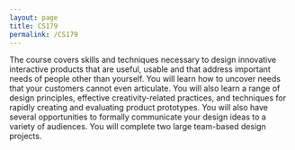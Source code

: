 ```yaml
---
layout: page
title: CS179
permalink: /CS179
---
```

The course covers skills and techniques necessary to design innovative interactive products that are useful, usable and that address important needs of people other than yourself. You will learn how to uncover needs that your customers cannot even articulate. You will also learn a range of design principles, effective creativity-related practices, and techniques for rapidly creating and evaluating product prototypes. You will also have several opportunities to formally communicate your design ideas to a variety of audiences. You will complete two large team-based design projects.
